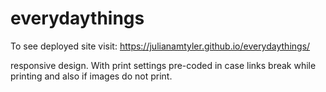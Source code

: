 # everydaythings

To see deployed site visit: https://julianamtyler.github.io/everydaythings/

responsive design.
With print settings pre-coded in case links break while printing and also if images do not print. 
